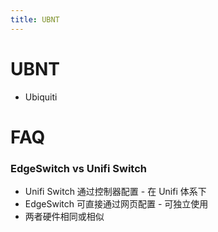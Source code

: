 ```yaml
---
title: UBNT
---
```


# UBNT

- Ubiquiti

# FAQ

### EdgeSwitch vs Unifi Switch

- Unifi Switch 通过控制器配置 - 在 Unifi 体系下
- EdgeSwitch 可直接通过网页配置 - 可独立使用
- 两者硬件相同或相似
